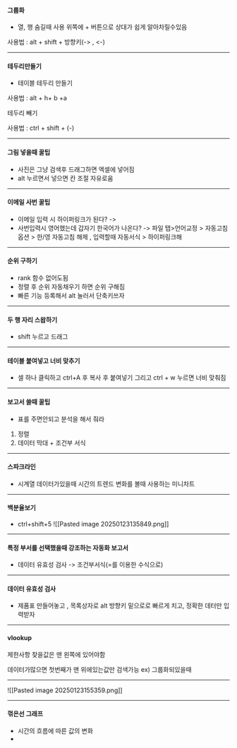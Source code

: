 #### 그룹화
- 열, 행 숨길때 사용 위쪽에 + 버튼으로 상대가 쉽게 알아차릴수있음

사용법 :  alt + shift + 방향키(-> , <-)

----
#### 테두리만들기
- 테이블 테두리 만들기

사용법 : alt + h+ b +a

테두리 빼기

사용법 : ctrl + shift + (-)

---
#### 그림 넣을때 꿀팁
- 사진은 그냥 검색후 드래그하면 엑셀에 넣어짐
- alt 누르면서 넣으면 칸 조절 자유로움

---
#### 이메일 사번 꿀팁

- 이메일 입력 시 하이퍼링크가 된다? ->
- 사번입력시 영어했는데 갑자기 한국어가 나온다? -> 파일 탭>언어교정 > 자동고침옵션 > 한/영 자동고침 해제 , 입력할때 자동서식 > 하이퍼링크해

---
#### 순위 구하기

- rank 함수 없어도됨
- 정렬 후 순위 자동채우기 하면 순위 구해짐
- 빠른 기능 등록해서 alt 눌러서 단축키쓰자

----

#### 두 행 자리 스왑하기

- shift 누르고 드래그

----

#### 테이블 붙여넣고 너비 맞추기

- 셀 하나 클릭하고 ctrl+A 후 복사 후 붙여넣기 그리고 ctrl + w 누르면 너비 맞춰짐

---

#### 보고서 쓸때 꿀팁

- 표를 주면안되고 분석을 해서 줘라

1. 정렬
2. 데이터 막대 + 조건부 서식


----

#### 스파크라인

- 시계열 데이터가있을때 시간의 트렌드 변화를 볼때 사용하는 미니차트

----

#### 백분율보기

- ctrl+shift+5
![[Pasted image 20250123135849.png]]

---
#### 특정 부서를 선택했을때 강조하는 자동화 보고서

- 데이터 유효성 검사 -> 조건부서식(=를 이용한 수식으로)


----
#### 데이터 유효성 검사

- 제품표 만들어놓고 , 목록상자로 alt 방향키 밑으로로 빠르게 치고, 정확한 데터만 입력받자

---
#### vlookup

제한사항
찾을값은 맨 왼쪽에 있어야함

데이터가많으면 첫번째가 맨 위에있는값만 검색가능
ex) 그룹화되있을때


----

![[Pasted image 20250123155359.png]]

---
#### 꺾은선 그래프

- 시간의 흐름에 따른 값의 변화
- 